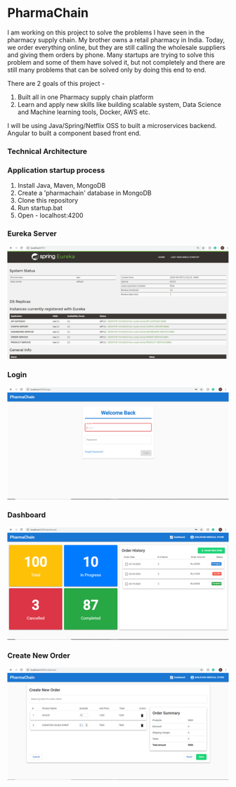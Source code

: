 # PharmaChain
I am working on this project to solve the problems I have seen in the pharmacy supply chain. My brother owns a retail pharmacy in India. Today, we order everything online, but they are still calling the wholesale suppliers and giving them orders by phone. Many startups are trying to solve this problem and some of them have solved it, but not completely and there are still many problems that can be solved only by doing this end to end.

There are 2 goals of this project -
1) Built all in one Pharmacy supply chain platform
2) Learn and apply new skills like building scalable system, Data Science and Machine learning tools, Docker, AWS etc.

I will be using Java/Spring/Netflix OSS to built a microservices backend. Angular to built a component based front end.

### Technical Architecture

### Application startup process
1. Install Java, Maven, MongoDB  
2. Create a 'pharmachain' database in MongoDB  
3. Clone this repository  
4. Run startup.bat  
5. Open - localhost:4200

### Eureka Server
![Eureka Server](ZShots/EurekaServer.PNG)

### Login
![Login](ZShots/Login.PNG)

### Dashboard
![Dashboard](ZShots/Dashboard.PNG)

### Create New Order
![Create New Order](ZShots/CreateNewOrder.PNG)